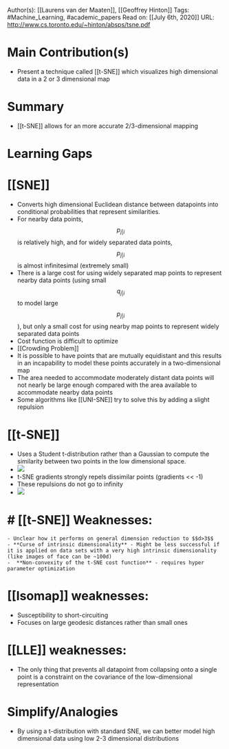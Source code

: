 Author(s): [[Laurens van der Maaten]], [[Geoffrey Hinton]]
Tags: #Machine_Learning, #academic_papers
Read on: [[July 6th, 2020]]
URL: http://www.cs.toronto.edu/~hinton/absps/tsne.pdf
# Main Contribution(s)
- Present a technique called [[t-SNE]] which visualizes high dimensional data in a 2 or 3 dimensional map
# Summary
- [[t-SNE]] allows for an more accurate 2/3-dimensional mapping  
# Learning Gaps
#  [[SNE]]
- Converts high dimensional Euclidean distance between datapoints into conditional probabilities that represent similarities.
- For nearby data points, $$p_{j|i}$$ is relatively high, and for widely separated data points, $$p_{j|i}$$ is almost infinitesimal (extremely small)
- There is a large cost for using widely separated map points to represent nearby data points (using small $$q_{j|i}$$ to model large $$p_{j|i}$$), but only a small cost for using nearby map points to represent widely separated data points
- Cost function is difficult to optimize
- [[Crowding Problem]]
- It is possible to have points that are mutually equidistant and this results in an incapability to model these points accurately in a two-dimensional map
- The area needed to accommodate moderately distant data points will not nearly be large enough compared with the area available to accommodate nearby data points
- Some algorithms like [[UNI-SNE]] try to solve this by adding a slight repulsion
#  [[t-SNE]]
- Uses a Student t-distribution rather than a Gaussian to compute the similarity between two points in the low dimensional space.
- ![](https://firebasestorage.googleapis.com/v0/b/firescript-577a2.appspot.com/o/imgs%2Fapp%2FPaperReadings%2FOXHh4GbuUT.png?alt=media&token=51cc11a8-5d92-4f8b-ab34-eb21dc9efa0d)
- t-SNE gradients strongly repels dissimilar points (gradients << -1)
- These repulsions do not go to infinity 
- ![](https://firebasestorage.googleapis.com/v0/b/firescript-577a2.appspot.com/o/imgs%2Fapp%2FPaperReadings%2FDj2MamPzMg.png?alt=media&token=dfecb380-25cd-4e9c-851e-bb15ec8c50e5)
# # [[t-SNE]] Weaknesses:
    - Unclear how it performs on general dimension reduction to $$d>3$$
    - **Curse of intrinsic dimensionality** - Might be less successful if it is applied on data sets with a very high intrinsic dimensionality (like images of face can be ~100d)
    -  **Non-convexity of the t-SNE cost function** - requires hyper parameter optimization
#  [[Isomap]] weaknesses:
- Susceptibility to short-circuiting
- Focuses on large geodesic distances rather than small ones
#  [[LLE]] weaknesses:
- The only thing that prevents all datapoint from collapsing onto a single point is a constraint on the covariance of the low-dimensional representation 
# Simplify/Analogies
- By using a t-distribution with standard SNE, we can better model high dimensional data using low 2-3 dimensional distributions 
